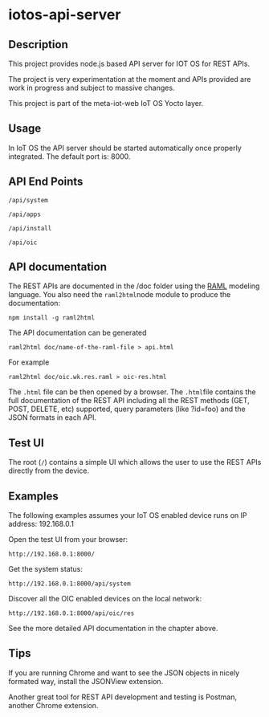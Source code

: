 # iotos-api-server
## Description
This project provides node.js based API server for IOT OS for REST APIs. 

The project is very experimentation at the moment and APIs provided are work in progress and subject to massive changes.

This project is part of the meta-iot-web IoT OS Yocto layer.

## Usage
In IoT OS the API server should be started automatically once properly integrated. The default port is: 8000.

## API End Points

```/api/system```

```/api/apps```

```/api/install```

```/api/oic```

## API documentation

The REST APIs are documented in the /doc folder using the [RAML](http://raml.org/) modeling language. You also need the ```raml2html```node module to produce the documentation:

```npm install -g raml2html```

The API documentation can be generated 

```raml2html doc/name-of-the-raml-file > api.html```

For example

 ```raml2html doc/oic.wk.res.raml > oic-res.html```

The ```.html``` file can be then opened by a browser. The ```.html```file contains the full documentation of the REST API including all the REST methods (GET, POST, DELETE, etc) supported, query parameters (like ?id=foo) and the JSON formats in each API.

## Test UI
The root (```/```) contains a simple UI which allows the user to use the REST APIs directly from the device. 

## Examples

The following examples assumes your IoT OS enabled device runs on IP address: 192.168.0.1

Open the test UI from your browser:

```http://192.168.0.1:8000/```

Get the system status:

```http://192.168.0.1:8000/api/system```

Discover all the OIC enabled devices on the local network:

```http://192.168.0.1:8000/api/oic/res```

See the more detailed API documentation in the chapter above.

## Tips

If you are running Chrome and want to see the JSON objects in nicely formated way, install the JSONView extension.

Another great tool for REST API development and testing is Postman, another Chrome extension.
